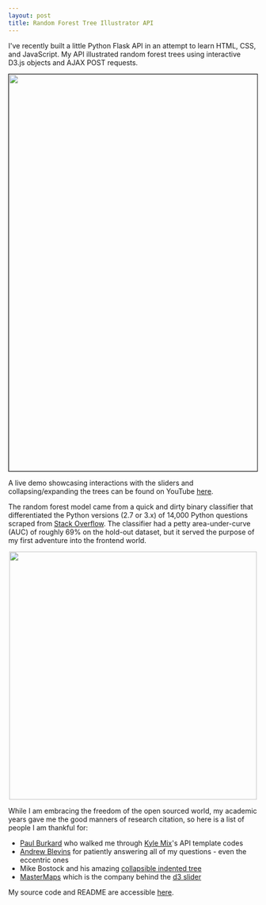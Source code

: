 ```yaml
---
layout: post
title: Random Forest Tree Illustrator API
---
```


I've recently built a little Python Flask API in an attempt to learn HTML, CSS, and JavaScript. My API illustrated random forest trees using interactive D3.js objects and AJAX POST requests.

<div id="this"><style> 
#this {
border-style:solid; 
border-color:#000000; 
border-width: 1px;
text-align:center;
}
</style><img src="http://i.imgur.com/GXhNWkX.png" width="800"></div>

A live demo showcasing interactions with the sliders and collapsing/expanding the trees can be found on YouTube [here](https://www.youtube.com/watch?v=D8_yesxONsM).

The random forest model came from a quick and dirty binary classifier that differentiated the Python versions (2.7 or 3.x) of 14,000 Python questions scraped from [Stack Overflow](https://stackoverflow.com/). The classifier had a petty area-under-curve (AUC) of roughly 69% on the hold-out dataset, but it served the purpose of my first adventure into the frontend world.

<div style="text-align:center"><img src="http://i.imgur.com/PUXijl5.jpg" width="500"></div>

While I am embracing the freedom of the open sourced world, my academic years gave me the good manners of research citation, so here is a list of people I am thankful for:

- [Paul Burkard](https://github.com/pburkard88) who walked me through [Kyle Mix](https://github.com/kmix27)'s API template codes
- [Andrew Blevins](https://github.com/andrewdblevins) for patiently answering all of my questions - even the eccentric ones
- Mike Bostock and his amazing [collapsible indented tree](https://bl.ocks.org/mbostock/1093025)
- [MasterMaps](http://mastermaps.com/) which is the company behind the [d3 slider](http://thematicmapping.org/playground/d3/d3.slider/)

My source code and README are accessible [here](https://github.com/katharinax/sf17_ds6_mystuff/tree/master/local/project3).
